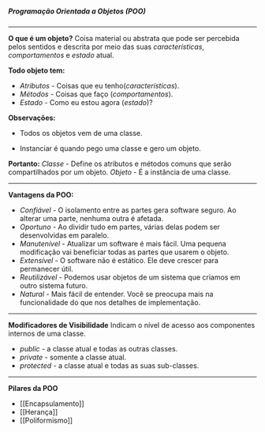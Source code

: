 
##### Programação Orientada a Objetos (POO)
***

**O que é um objeto?**
Coisa material ou abstrata que pode ser percebida pelos sentidos e descrita por meio das suas *características*, *comportamentos* e *estado* atual.

**Todo objeto tem:**
* *Atributos* - Coisas que eu tenho(*características*).
* *Métodos* - Coisas que faço (*comportamentos*).
* *Estado* - Como eu estou agora (*estado*)?

**Observações:** 
- Todos os objetos vem de uma classe.
* Instanciar é quando pego uma classe e gero um objeto.

**Portanto:**
*Classe* -  Define os atributos e métodos comuns que serão compartilhados por um objeto.
*Objeto* -  É a instância de uma classe.

***

**Vantagens da POO:**
* *Confiável* - O isolamento entre as partes gera software seguro. Ao alterar uma parte, nenhuma outra é afetada.
* *Oportuno* - Ao dividir tudo em partes, várias delas podem ser desenvolvidas em paralelo.
* *Manutenível* - Atualizar um software é mais fácil. Uma pequena modificação vai beneficiar todas as partes que usarem o objeto.
* *Extensível* - O software não é estático. Ele deve crescer para permanecer útil.
* *Reutilizável* - Podemos usar objetos de um sistema que criamos em outro sistema futuro.
* *Natural* - Mais fácil de entender. Você se preocupa mais na funcionalidade do que nos detalhes de implementação.
  
***

**Modificadores de Visibilidade**
Indicam o nível de acesso aos componentes internos de uma classe.
* *public* - a classe atual e todas as outras classes.
* *private* - somente a classe atual.
* *protected* - a classe atual e todas as suas sub-classes.

***

**Pilares da POO**
* [[Encapsulamento]]
* [[Herança]] 
* [[Poliformismo]]








